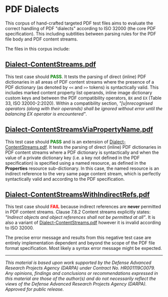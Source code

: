 # PDF Dialects

This corpus of hand-crafted targeted PDF test files aims to evaluate the correct handling of PDF "dialects" according to ISO 32000 (the core PDF specification). This including subtlities between parsing rules for the PDF file body and PDF content streams.

The files in this corpus include:

## [Dialect-ContentStreams.pdf](Dialect-ContentStreams.pdf)

This test case should <span style="color:green">**PASS**</span>. It tests the parsing of direct (inline) PDF dictionaries in all areas of PDF content streams where the presence of a PDF dictionary (as denoted by `<<` and `>>` tokens) is syntactically valid. This includes marked content property list operands, inline image dictionary custom keys and between the PDF compatibility operators, `BX` and `EX` (Table 33, ISO 32000-2:2020). Within a compatibility section, *"[u]nrecognised operators (along with their operands) shall be ignored without error until the balancing EX operator is encountered"*.


## [Dialect-ContentStreamsViaPropertyName.pdf](Dialect-ContentStreamsViaPropertyName.pdf)

This test case should <span style="color:green">**PASS**</span> and is an extension of [Dialect-ContentStreams.pdf](Dialect-ContentStreams.pdf). It tests the parsing of direct (inline) PDF dictionaries in PDF content streams where a PDF dictionary is syntactically and when the value of a private dictionary key (i.e. a key not defined in the PDF specification) is specified using a named resource, as defined in the **Properties** resource sub-dictionary. In this case, the named resource is an indirect reference to the very same page content stream, which is perfectly syntactically valid and according to the PDF specification.


## [Dialect-ContentStreamsWithIndirectRefs.pdf](Dialect-ContentStreamsWithIndirectRefs.pdf)

This test case should <span style="color:red">**FAIL**</span> because indirect references are **never** permitted in PDF content streams. Clause 7.8.2 Content streams explicitly states: *"Indirect objects and object references shall not be permitted at all"*. It is also a variant of [Dialect-ContentStreams.pdf](Dialect-ContentStreams.pdf) however it is invalid according to ISO 32000.

The precise error message and results from this negative test case are entirely implementation dependent and beyond the scope of the PDF file format specification. Most likely a syntax error message might be expected. 


___
*This material is based upon work supported by the Defense Advanced Research Projects Agency (DARPA) under Contract No. HR001119C0079. Any opinions, findings and conclusions or recommendations expressed in this material are those of the author(s) and do not necessarily reflect the views of the Defense Advanced Research Projects Agency (DARPA). Approved for public release.*
